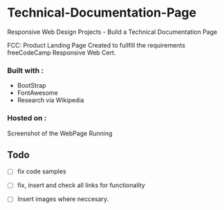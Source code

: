 # Technical-Documentation-Page
Responsive Web Design Projects - Build a Technical Documentation Page

FCC: Product Landing Page
Created to fullfill the requirements freeCodeCamp Responsive Web Cert.

### Built with :
* BootStrap 
* FontAwesome
* Research via Wikipedia

### Hosted on : 
 

Screenshot of the WebPage Running

## Todo

- [ ] fix code samples
- [ ] fix, insert and check all links for functionality
- [ ] Insert images where neccesary.

